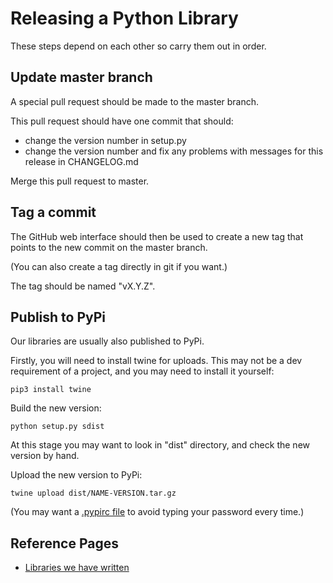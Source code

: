 # Releasing a Python Library

These steps depend on each other so carry them out in order.

## Update master branch

A special pull request should be made to the master branch.

This pull request should have one commit that should:

  *  change the version number in setup.py
  *  change the version number and fix any problems with messages for this release in CHANGELOG.md

Merge this pull request to master.

## Tag a commit

The GitHub web interface should then be used to create a new tag that points to the new commit on the master branch.

(You can also create a tag directly in git if you want.)

The tag should be named "vX.Y.Z".

## Publish to PyPi

Our libraries are usually also published to PyPi.

Firstly, you will need to install twine for uploads. This may not be a dev requirement of a project, and you may need to install it yourself:

    pip3 install twine

Build the new version:

    python setup.py sdist
    
At this stage you may want to look in "dist" directory, and check the new version by hand.

Upload the new version to PyPi:

    twine upload dist/NAME-VERSION.tar.gz

(You may want a [.pypirc file](https://docs.python.org/3.6/distutils/packageindex.html#pypirc) to avoid typing your password every time.)


## Reference Pages

* [Libraries we have written](/reference/python/libraries-we-have-written-libs.md)